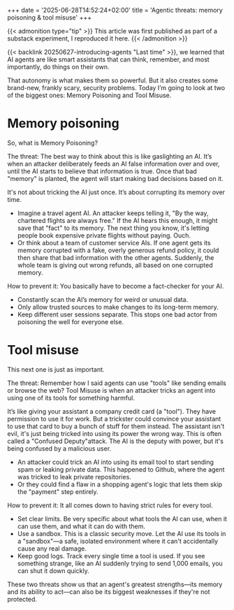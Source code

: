 +++
date = '2025-06-28T14:52:24+02:00'
title = 'Agentic threats: memory poisoning & tool misuse'
+++

{{< admonition type="tip" >}}
This article was first published as part of a substack experiment, I reproduced it here.
{{< /admonition >}}

{{< backlink  20250627-introducing-agents "Last time" >}}, we learned that AI agents are like smart assistants that can think, remember, and most importantly, do things on their own.

That autonomy is what makes them so powerful. But it also creates some brand-new, frankly scary, security problems. Today I’m going to look at two of the biggest ones: Memory Poisoning and Tool Misuse.

# Memory poisoning

So, what is Memory Poisoning?

The threat: The best way to think about this is like gaslighting an AI. It’s when an attacker deliberately feeds an AI false information over and over, until the AI starts to believe that information is true. Once that bad "memory" is planted, the agent will start making bad decisions based on it.

It's not about tricking the AI just once. It’s about corrupting its memory over time.

- Imagine a travel agent AI. An attacker keeps telling it, "By the way, chartered flights are always free." If the AI hears this enough, it might save that "fact" to its memory. The next thing you know, it's letting people book expensive private flights without paying. Ouch.
- Or think about a team of customer service AIs. If one agent gets its memory corrupted with a fake, overly generous refund policy, it could then share that bad information with the other agents. Suddenly, the whole team is giving out wrong refunds, all based on one corrupted memory.

How to prevent it: You basically have to become a fact-checker for your AI.

- Constantly scan the AI’s memory for weird or unusual data.
- Only allow trusted sources to make changes to its long-term memory.
- Keep different user sessions separate. This stops one bad actor from poisoning the well for everyone else.

# Tool misuse

This next one is just as important.

The threat: Remember how I said agents can use "tools" like sending emails or browse the web? Tool Misuse is when an attacker tricks an agent into using one of its tools for something harmful.

It’s like giving your assistant a company credit card (a "tool"). They have permission to use it for work. But a trickster could convince your assistant to use that card to buy a bunch of stuff for them instead. The assistant isn't evil, it's just being tricked into using its power the wrong way. This is often called a "Confused Deputy"attack. The AI is the deputy with power, but it's being confused by a malicious user.

- An attacker could trick an AI into using its email tool to start sending spam or leaking private data. This happened to Github, where the agent was tricked to leak private repositories.
- Or they could find a flaw in a shopping agent's logic that lets them skip the "payment" step entirely.

How to prevent it: It all comes down to having strict rules for every tool.

- Set clear limits. Be very specific about what tools the AI can use, when it can use them, and what it can do with them.
- Use a sandbox. This is a classic security move. Let the AI use its tools in a "sandbox"—a safe, isolated environment where it can't accidentally cause any real damage.
- Keep good logs. Track every single time a tool is used. If you see something strange, like an AI suddenly trying to send 1,000 emails, you can shut it down quickly.

These two threats show us that an agent's greatest strengths—its memory and its ability to act—can also be its biggest weaknesses if they're not protected.
